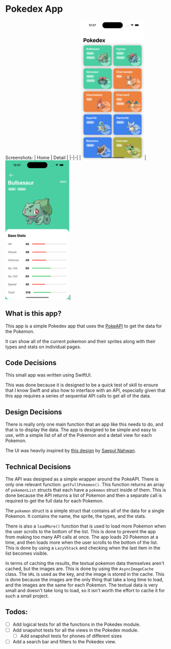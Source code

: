 # Pokedex App

Screenshots:
| Home | Detail |
|-|-|
|<img src="./Screenshots/Home.png" width=200px>|<img src="./Screenshots/Detail.png" width=200px>|

## What is this app?

This app is a simple Pokedex app that uses the [PokeAPI](https://pokeapi.co/) to get the data for the Pokemon.

It can show all of the current pokemon and their sprites along with their types and stats on individual pages.

## Code Decisions

This small app was written using SwiftUI.

This was done because it is designed to be a quick test of skill to ensure that I know Swift and also how to interface with an API, especially given that this app requires a series of sequential API calls to get all of the data.

## Design Decisions

There is really only one main function that an app like this needs to do, and that is to display the data. The app is designed to be simple and easy to use, with a simple list of all of the Pokemon and a detail view for each Pokemon.

The UI was heavily inspired by [this design](https://dribbble.com/shots/6540871-Pokedex-App/attachments/6540871-Pokedex-App?mode=media) by [Saepul Nahwan](https://dribbble.com/sergeykoval).

## Technical Decisions

The API was designed as a simple wrapper around the PokeAPI. There is only one relevant function: `getFullPokemon()`. This function returns an array of `pokemonList` structs that each have a `pokemon` struct inside of them. This is done because the API returns a list of Pokemon and then a separate call is required to get the full data for each Pokemon.

The `pokemon` struct is a simple struct that contains all of the data for a single Pokemon. It contains the name, the sprite, the types, and the stats.

There is also a `loadMore()` function that is used to load more Pokemon when the user scrolls to the bottom of the list. This is done to prevent the app from making too many API calls at once. The app loads 20 Pokemon at a time, and then loads more when the user scrolls to the bottom of the list. This is done by using a `LazyVStack` and checking when the last item in the list becomes visible.

In terms of caching the results, the textual pokemon data themselves aren't cached, but the images are. This is done by using the `AsyncImageCache` class. The `URL` is used as the key, and the image is stored in the cache. This is done because the images are the only thing that take a long time to load, and the images are the same for each Pokemon. The textual data is very small and doesn't take long to load, so it isn't worth the effort to cache it for such a small project.

## Todos:

- [ ] Add logical tests for all the functions in the Pokedex module.
- [ ] Add snapshot tests for all the views in the Pokedex module.
  - [ ] Add snapshot tests for phones of different sizes
- [ ] Add a search bar and filters to the Pokedex view.
